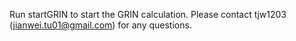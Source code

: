 Run startGRIN to start the GRIN calculation.
Please contact tjw1203 (jianwei.tu01@gmail.com) for any questions.

